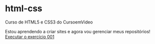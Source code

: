 # html-css
Curso de HTML5 e CSS3 do CursoemVideo

Estou aprendendo a criar sites e agora vou gerenciar meus repositórios!
<a href="https://lucasdias47.github.io/Curso-HTML-CSS/exercicios/ex001/index.html">Executar o exercício 001</a>